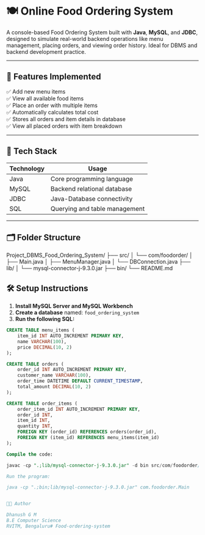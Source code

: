 # 🍽️ Online Food Ordering System

A console-based Food Ordering System built with **Java**, **MySQL**, and **JDBC**, designed to simulate real-world backend operations like menu management, placing orders, and viewing order history. Ideal for DBMS and backend development practice.

---

## 📌 Features Implemented

✅ Add new menu items  
✅ View all available food items  
✅ Place an order with multiple items  
✅ Automatically calculates total cost  
✅ Stores all orders and item details in database  
✅ View all placed orders with item breakdown

---

## 🧰 Tech Stack

| Technology | Usage |
|------------|-------|
| Java       | Core programming language |
| MySQL      | Backend relational database |
| JDBC       | Java-Database connectivity |
| SQL        | Querying and table management |

---

## 🗂️ Folder Structure
Project_DBMS_Food_Ordering_System/
├── src/
│ └── com/foodorder/
│ ├── Main.java
│ ├── MenuManager.java
│ └── DBConnection.java
├── lib/
│ └── mysql-connector-j-9.3.0.jar
├── bin/
└── README.md

## 🛠️ Setup Instructions

1. **Install MySQL Server and MySQL Workbench**
2. **Create a database** named: `food_ordering_system`
3. **Run the following SQL:**

```sql
CREATE TABLE menu_items (
    item_id INT AUTO_INCREMENT PRIMARY KEY,
    name VARCHAR(100),
    price DECIMAL(10, 2)
);

CREATE TABLE orders (
    order_id INT AUTO_INCREMENT PRIMARY KEY,
    customer_name VARCHAR(100),
    order_time DATETIME DEFAULT CURRENT_TIMESTAMP,
    total_amount DECIMAL(10, 2)
);

CREATE TABLE order_items (
    order_item_id INT AUTO_INCREMENT PRIMARY KEY,
    order_id INT,
    item_id INT,
    quantity INT,
    FOREIGN KEY (order_id) REFERENCES orders(order_id),
    FOREIGN KEY (item_id) REFERENCES menu_items(item_id)
);

Compile the code:

javac -cp ".;lib/mysql-connector-j-9.3.0.jar" -d bin src/com/foodorder/*.java

Run the program:

java -cp ".;bin;lib/mysql-connector-j-9.3.0.jar" com.foodorder.Main


👨‍💻 Author

Dhanush G M
B.E Computer Science
RVITM, Bengaluru#   F o o d - o r d e r i n g - s y s t e m 
 
 

